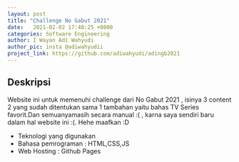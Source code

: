 ```yaml
---
layout: post
title: "Challenge No Gabut 2021"
date:   2021-02-02 17:48:25 +0800
categories: Software Engineering 
author: I Wayan Adi Wahyudi
author_pic: insta @adiwahyudii
project_link: https://github.com/adiwahyudi/adingb2021
---
```


## Deskripsi
Website ini untuk memenuhi challenge dari No Gabut 2021 , isinya 3 content 2 yang sudah ditentukan sama 1 tambahan yaitu bahas TV Series favorit.Dan semuanyamasih secara manual :( , karna saya sendiri baru dalam hal website ini :(. Hehe maafkan :D

- Teknologi yang digunakan
- Bahasa pemrograman         : HTML,CSS,JS
- Web Hosting              : Github Pages